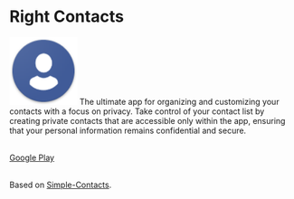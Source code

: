 # Right Contacts
<img alt="Logo" src="app/src/main/res/drawable/ic_launcher.png" width="120" />
The ultimate app for organizing and customizing your contacts with a focus on privacy. Take control of your contact list by creating private contacts that are accessible only within the app, ensuring that your personal information remains confidential and secure. </br> </br>

<a href="https://play.google.com/store/apps/details?id=com.goodwy.contacts">Google Play</a></br></br>

Based on <a href="https://github.com/SimpleMobileTools/Simple-Contacts">Simple-Contacts</a>.</br>
